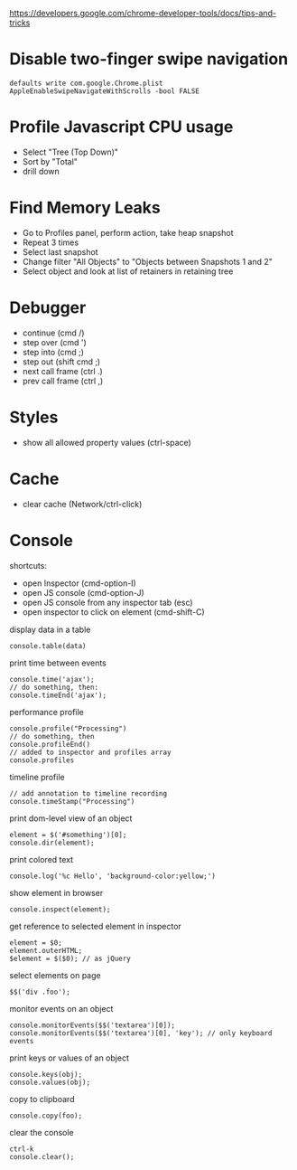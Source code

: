 https://developers.google.com/chrome-developer-tools/docs/tips-and-tricks

# Disable two-finger swipe navigation

    defaults write com.google.Chrome.plist AppleEnableSwipeNavigateWithScrolls -bool FALSE

# Profile Javascript CPU usage

* Select "Tree (Top Down)"
* Sort by "Total"
* drill down


# Find Memory Leaks

* Go to Profiles panel, perform action, take heap snapshot
* Repeat 3 times
* Select last snapshot
* Change filter "All Objects" to "Objects between Snapshots 1 and 2"
* Select object and look at list of retainers in retaining tree


# Debugger

* continue (cmd /)
* step over (cmd ')
* step into (cmd ;)
* step out (shift cmd ;)
* next call frame (ctrl .)
* prev call frame (ctrl ,)


# Styles

* show all allowed property values (ctrl-space)


# Cache

* clear cache (Network/ctrl-click)


# Console

shortcuts:

* open Inspector (cmd-option-I)
* open JS console (cmd-option-J)
* open JS console from any inspector tab (esc)
* open inspector to click on element (cmd-shift-C)

display data in a table

    console.table(data)

print time between events

    console.time('ajax');
    // do something, then:
    console.timeEnd('ajax');

performance profile

    console.profile("Processing")
    // do something, then
    console.profileEnd()
    // added to inspector and profiles array
    console.profiles

timeline profile

    // add annotation to timeline recording
    console.timeStamp("Processing")


print dom-level view of an object

    element = $('#something')[0];
    console.dir(element);

print colored text

    console.log('%c Hello', 'background-color:yellow;')

show element in browser

    console.inspect(element);

get reference to selected element in inspector

    element = $0;
    element.outerHTML;
    $element = $($0); // as jQuery

select elements on page

    $$('div .foo');

monitor events on an object

    console.monitorEvents($$('textarea')[0]);
    console.monitorEvents($$('textarea')[0], 'key'); // only keyboard events

print keys or values of an object

    console.keys(obj);
    console.values(obj);

copy to clipboard

    console.copy(foo);

clear the console

    ctrl-k
    console.clear();
